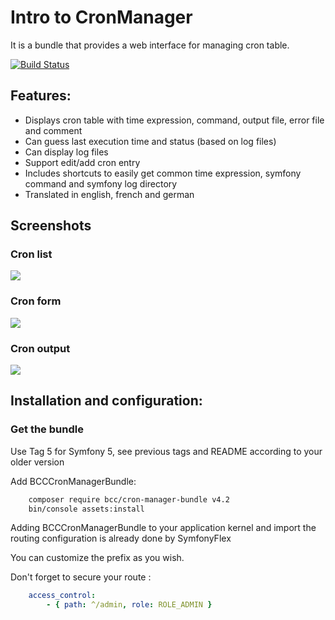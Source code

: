 # Intro to CronManager

It is a bundle that provides a web interface for managing cron table.

[![Build Status](https://secure.travis-ci.org/michelsalib/BCCCronManagerBundle.png?branch=master)](http://travis-ci.org/michelsalib/BCCCronManagerBundle)

## Features:

- Displays cron table with time expression, command, output file, error file and comment
- Can guess last execution time and status (based on log files)
- Can display log files
- Support edit/add cron entry
- Includes shortcuts to easily get common time expression, symfony command and symfony log directory
- Translated in english, french and german

## Screenshots
### Cron list
![](https://github.com/michelsalib/BCCCronManagerBundle/raw/master/Resources/screens/cron-list.png)
### Cron form
![](https://github.com/michelsalib/BCCCronManagerBundle/raw/master/Resources/screens/cron-form.png)
### Cron output
![](https://github.com/michelsalib/BCCCronManagerBundle/raw/master/Resources/screens/cron-file.png)

## Installation and configuration:

### Get the bundle

Use Tag 5 for Symfony 5, see previous tags and README according to your older version

Add BCCCronManagerBundle:

``` bash
    composer require bcc/cron-manager-bundle v4.2
    bin/console assets:install
```

Adding BCCCronManagerBundle to your application kernel and import the routing configuration is already done by SymfonyFlex

You can customize the prefix as you wish.

Don't forget to secure your route :

``` yml
    access_control:
        - { path: ^/admin, role: ROLE_ADMIN }
```
